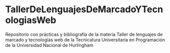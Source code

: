 # TallerDeLenguajesDeMarcadoYTecnologiasWeb
Repositorio con prácticas y bibliografía de la materia Taller de lenguajes de marcado y tecnologías web de la Tecnicatura Universitaria en Programación de la Universidad Nacional de Hurlingham
